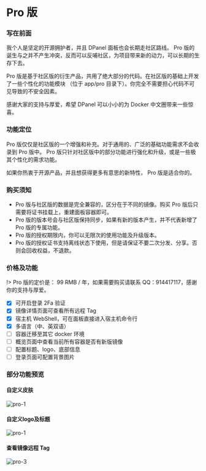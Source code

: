 # Pro 版

### 写在前面

我个人是坚定的开源拥护者，并且 DPanel 面板也会长期走社区路线。
Pro 版的诞生与之并不产生冲突，反而可以反哺社区，为项目带来新的动力，可以长期的生存下去。

Pro 版是基于社区版的衍生产品，共用了绝大部分的代码。在社区版的基础上开发了一些个性化的功能模块
（位于 app/pro 目录下）。你完全不需要担心代码不可见导致的不安全因素。

感谢大家的支持与厚爱，希望 DPanel 可以小小的为 Docker 中文圈带来一些惊喜。

### 功能定位

Pro 版仅仅是社区版的一个增强和补充。对于通用的、广泛的基础功能需求不会收录到 Pro 版中。
Pro 版只针对社区版中的部分功能进行强化和升级，或是一些极其个性化的需求功能。

如果你热衷于开源产品，并且想获得更多有意思的新特性， Pro 版是适合你的。

### 购买须知

- Pro 版与社区版的数据是完全兼容的，区分在于不同的镜像。购买 Pro 版后只需要将证书挂载上，重建面板容器即可。
- Pro 版的版本号会与社区版保持同步，如果有新的版本产生，并不代表新增了 Pro 版的专属功能。
- Pro 版的授权期限内，你可以无限次的使用功能及升级版本。
- Pro 版的授权证书支持离线状态下使用，但是请保证不要二次分发、分享。否则会回收权益，不退款。

### 价格及功能

!> Pro 版的定价是： 99 RMB / 年，如果需要购买请联系 QQ：914417117，感谢你的支持与厚爱。

- [x] 可开启登录 2Fa 验证
- [x] 镜像详情页面可查看所有远程 Tag
- [x] 宿主机 WebShell，可在面板直接进入宿主机命令行
- [x] 多语言（中、英双语）
- [ ] 容器迁移至其它 docker 环境
- [ ] 概览页面中查看当前所有容器是否有新版镜像
- [ ] 配置标题、logo、底部信息
- [ ] 登录页面可配置背景图片

### 部分功能预览

#### 自定义皮肤

![pro-1](https://cdn.w7.cc/dpanel/pro-1.png)

#### 自定义logo及标题

![pro-1](https://cdn.w7.cc/dpanel/pro-4.png)

#### 查看镜像远程 Tag

![pro-3](https://cdn.w7.cc/dpanel/pro-3.png)